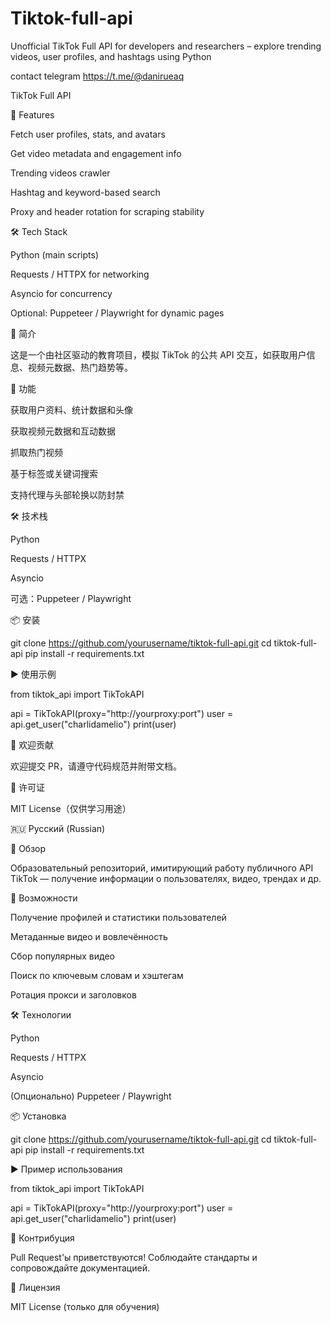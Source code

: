 # Tiktok-full-api
Unofficial TikTok Full API for developers and researchers – explore trending videos, user profiles, and hashtags using Python

 contact telegram https://t.me/@danirueaq
 
TikTok Full API 

🚀 Features

Fetch user profiles, stats, and avatars

Get video metadata and engagement info

Trending videos crawler

Hashtag and keyword-based search

Proxy and header rotation for scraping stability

🛠️ Tech Stack

Python (main scripts)

Requests / HTTPX for networking

Asyncio for concurrency

Optional: Puppeteer / Playwright for dynamic pages

📌 简介

这是一个由社区驱动的教育项目，模拟 TikTok 的公共 API 交互，如获取用户信息、视频元数据、热门趋势等。

🚀 功能

获取用户资料、统计数据和头像

获取视频元数据和互动数据

抓取热门视频

基于标签或关键词搜索

支持代理与头部轮换以防封禁

🛠️ 技术栈

Python

Requests / HTTPX

Asyncio

可选：Puppeteer / Playwright

📦 安装

git clone https://github.com/yourusername/tiktok-full-api.git
cd tiktok-full-api
pip install -r requirements.txt

▶️ 使用示例

from tiktok_api import TikTokAPI

api = TikTokAPI(proxy="http://yourproxy:port")
user = api.get_user("charlidamelio")
print(user)

🧠 欢迎贡献

欢迎提交 PR，请遵守代码规范并附带文档。

📜 许可证

MIT License（仅供学习用途）

🇷🇺 Русский (Russian)

📌 Обзор

Образовательный репозиторий, имитирующий работу публичного API TikTok — получение информации о пользователях, видео, трендах и др.

🚀 Возможности

Получение профилей и статистики пользователей

Метаданные видео и вовлечённость

Сбор популярных видео

Поиск по ключевым словам и хэштегам

Ротация прокси и заголовков

🛠️ Технологии

Python

Requests / HTTPX

Asyncio

(Опционально) Puppeteer / Playwright

📦 Установка

git clone https://github.com/yourusername/tiktok-full-api.git
cd tiktok-full-api
pip install -r requirements.txt

▶️ Пример использования

from tiktok_api import TikTokAPI

api = TikTokAPI(proxy="http://yourproxy:port")
user = api.get_user("charlidamelio")
print(user)

🧠 Контрибуция

Pull Request'ы приветствуются! Соблюдайте стандарты и сопровождайте документацией.

📜 Лицензия

MIT License (только для обучения)


